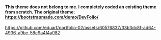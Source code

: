 #### This theme does not belong to me. I completely coded an existing theme from scratch. The original theme: https://bootstrapmade.com/demo/DevFolio/

https://github.com/eduarf/portfolio-02/assets/60576837/33b3dc8f-ad64-4936-a9be-58c9a4f4a082
